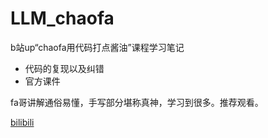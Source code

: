 # LLM_chaofa

b站up“chaofa用代码打点酱油”课程学习笔记

- 代码的复现以及纠错
- 官方课件


fa哥讲解通俗易懂，手写部分堪称真神，学习到很多。推荐观看。

[bilibili](https://space.bilibili.com/12420432) 

